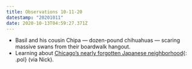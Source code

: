 ```yaml
---
title: Observations 10-11-20
datestamp: "20201011"
date: 2020-10-13T04:59:27.371Z
---
```

- Basil and his cousin Chipa — dozen-pound chihuahuas — scaring massive swans from their boardwalk hangout.
- Learning about [Chicago’s nearly forgotten Japanese neighborhood](https://interactive.wbez.org/curiouscity/chicago-japanese-neighborhood/){: .pol} (via Nick).
